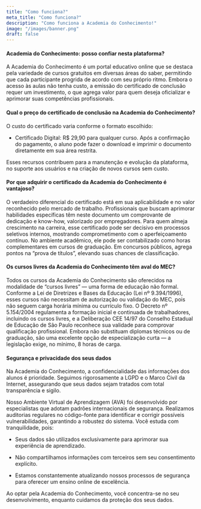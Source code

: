 ```yaml
---
title: "Como funciona?"
meta_title: "Como funciona?"
description: "Como funciona a Academia do Conhecimento!"
image: "/images/banner.png"
draft: false
---
```


#### Academia do Conhecimento: posso confiar nesta plataforma?

A Academia do Conhecimento é um portal educativo online que se destaca pela variedade de cursos gratuitos em diversas áreas do saber, permitindo que cada participante progrida de acordo com seu próprio ritmo. Embora o acesso às aulas não tenha custo, a emissão do certificado de conclusão requer um investimento, o que agrega valor para quem deseja oficializar e aprimorar suas competências profissionais.

#### Qual o preço do certificado de conclusão na Academia do Conhecimento?

O custo do certificado varia conforme o formato escolhido:

- Certificado Digital: R$ 29,90 para qualquer curso. Após a confirmação do pagamento, o aluno pode fazer o download e imprimir o documento diretamente em sua área restrita.

Esses recursos contribuem para a manutenção e evolução da plataforma, no suporte aos usuários e na criação de novos cursos sem custo.

#### Por que adquirir o certificado da Academia do Conhecimento é vantajoso?

O verdadeiro diferencial do certificado está em sua aplicabilidade e no valor reconhecido pelo mercado de trabalho. Profissionais que buscam aprimorar habilidades específicas têm neste documento um comprovante de dedicação e know-how, valorizado por empregadores. Para quem almeja crescimento na carreira, esse certificado pode ser decisivo em processos seletivos internos, mostrando comprometimento com o aperfeiçoamento contínuo.
No ambiente acadêmico, ele pode ser contabilizado como horas complementares em cursos de graduação. Em concursos públicos, agrega pontos na “prova de títulos”, elevando suas chances de classificação.

#### Os cursos livres da Academia do Conhecimento têm aval do MEC?

Todos os cursos da Academia do Conhecimento são oferecidos na modalidade de “cursos livres” — uma forma de educação não formal. Conforme a Lei de Diretrizes e Bases da Educação (Lei nº 9.394/1996), esses cursos não necessitam de autorização ou validação do MEC, pois não seguem carga horária mínima ou currículo fixo.
O Decreto nº 5.154/2004 regulamenta a formação inicial e continuada de trabalhadores, incluindo os cursos livres, e a Deliberação CEE 14/97 do Conselho Estadual de Educação de São Paulo reconhece sua validade para comprovar qualificação profissional. Embora não substituam diplomas técnicos ou de graduação, são uma excelente opção de especialização curta — a legislação exige, no mínimo, 8 horas de carga.

#### Segurança e privacidade dos seus dados

Na Academia do Conhecimento, a confidencialidade das informações dos alunos é prioridade. Seguimos rigorosamente a LGPD e o Marco Civil da Internet, assegurando que seus dados sejam tratados com total transparência e sigilo.

Nosso Ambiente Virtual de Aprendizagem (AVA) foi desenvolvido por especialistas que adotam padrões internacionais de segurança. Realizamos auditorias regulares no código-fonte para identificar e corrigir possíveis vulnerabilidades, garantindo a robustez do sistema.
Você estuda com tranquilidade, pois:

- Seus dados são utilizados exclusivamente para aprimorar sua experiência de aprendizado.

- Não compartilhamos informações com terceiros sem seu consentimento explícito.

- Estamos constantemente atualizando nossos processos de segurança para oferecer um ensino online de excelência.

Ao optar pela Academia do Conhecimento, você concentra-se no seu desenvolvimento, enquanto cuidamos da proteção dos seus dados.